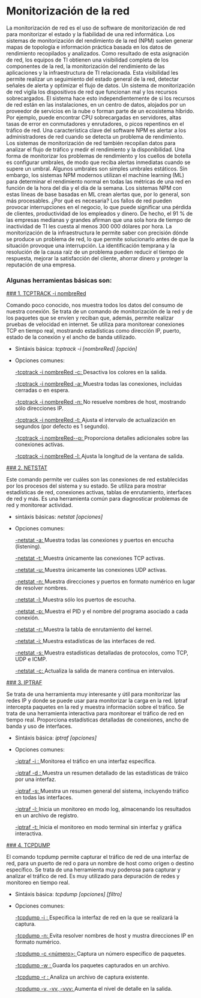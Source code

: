 # Monitorización de la red
La monitorización de red es el uso de software de monitorización de red para monitorizar el estado y la fiabilidad de una red informática. Los sistemas de monitorización del rendimiento de la red (NPM) suelen generar mapas de topología e información práctica basada en los datos de rendimiento recopilados y analizados.
Como resultado de esta asignación de red, los equipos de TI obtienen una visibilidad completa de los componentes de la red, la monitorización del rendimiento de las aplicaciones y la infraestructura de TI relacionada. Esta visibilidad les permite realizar un seguimiento del estado general de la red, detectar señales de alerta y optimizar el flujo de datos.
Un sistema de monitorización de red vigila los dispositivos de red que funcionan mal y los recursos sobrecargados. El sistema hace esto independientemente de si los recursos de red están en las instalaciones, en un centro de datos, alojados por un proveedor de servicios en la nube o forman parte de un ecosistema híbrido. Por ejemplo, puede encontrar CPU sobrecargadas en servidores, altas tasas de error en conmutadores y enrutadores, o picos repentinos en el tráfico de red. Una característica clave del software NPM es alertar a los administradores de red cuando se detecta un problema de rendimiento.           
Los sistemas de monitorización de red también recopilan datos para analizar el flujo de tráfico y medir el rendimiento y la disponibilidad. Una forma de monitorizar los problemas de rendimiento y los cuellos de botella es configurar umbrales, de modo que reciba alertas inmediatas cuando se supere un umbral. Algunos umbrales son simples umbrales estáticos. Sin embargo, los sistemas NPM modernos utilizan el machine learning (ML) para determinar el rendimiento normal en todas las métricas de una red en función de la hora del día y el día de la semana. Los sistemas NPM con estas líneas de base basadas en ML crean alertas que, por lo general, son más procesables.
¿Por qué es necesaria?
Los fallos de red pueden provocar interrupciones en el negocio, lo que puede significar una pérdida de clientes, productividad de los empleados y dinero. De hecho, el 91 % de las empresas medianas y grandes afirman que una sola hora de tiempo de inactividad de TI les cuesta al menos 300 000 dólares por hora.
La monitorización de la infraestructura le permite saber con precisión dónde se produce un problema de red, lo que permite solucionarlo antes de que la situación provoque una interrupción. La identificación temprana y la resolución de la causa raíz de un problema pueden reducir el tiempo de respuesta, mejorar la satisfacción del cliente, ahorrar dinero y proteger la reputación de una empresa.

### Algunas herramientas básicas son:

[### 1. TCPTRACK -i nombreRed]()

Comando poco conocido, nos muestra todos los datos del consumo de nuestra conexión. Se trata de un comando de monitorización de la red y de los paquetes que se envíen y reciban que, además, permite realizar pruebas de velocidad en internet. Se utiliza para monitorear conexiones TCP en tiempo real, mostrando estadísticas como dirección IP, puerto, estado de la conexión y el ancho de banda utilizado.

  - Sintáxis básica: *tcptrack -i [nombreRed] [opción]*
  - Opciones comunes:
    
      [-tcptrack -i nombreRed -c: ]() Desactiva los colores en la salida.
        
      [-tcptrack -i nombreRed -a: ]() Muestra todas las conexiones, incluidas cerradas o en espera.
        
      [-tcptrack -i nombreRed -n: ]() No resuelve nombres de host, mostrando sólo direcciones IP.
        
      [-tcptrack -i nombreRed -t: ]() Ajusta el intervalo de actualización en segundos (por defecto es 1 segundo).
        
      [-tcptrack -i nombreRed--p: ]() Proporciona detalles adicionales sobre las conexiones activas.
        
      [-tcptrack -i nombreRed -l: ]() Ajusta la longitud de la ventana de salida.

[### 2. NETSTAT](https://github.com/user-attachments/assets/debfb1dd-0da0-4201-8448-35f49b9347f0)

Este comando permite ver cuáles son las conexiones de red establecidas por los procesos del sistema y su estado. Se utiliza para mostrar estadísticas de red, conexiones activas, tablas de enrutamiento, interfaces de red y más. Es una herramienta común para diagnosticar problemas de red y monitorear actividad.

  - sintáxis básicas: *netstat [opciones]*
  - Opciones comunes:
    
      [-netstat -a: ](https://github.com/user-attachments/assets/5edaf04f-51a6-4f3f-8ffc-fd77b0309b5f) Muestra todas las conexiones y puertos en encucha (listening).
        
      [-netstat -t: ](https://github.com/user-attachments/assets/c8c76203-45fc-44d7-a98b-4da882a8c585) Muestra únicamente las conexiones TCP activas.
        
      [-netstat -u: ](https://github.com/user-attachments/assets/bd82339f-a4b2-4a6b-9b6d-1e015b05a9a6) Muestra únicamente las conexiones UDP activas.
        
      [-netstat -n: ](https://github.com/user-attachments/assets/05bb5622-eacb-4a69-8b24-7a75a9f3dff7) Muestra direcciones y puertos en formato numérico en lugar de resolver nombres.
        
      [-netstat -l: ](https://github.com/user-attachments/assets/7b710c13-c382-4dc3-a81a-752d3458ed42) Muestra sólo los puertos de escucha.
        
      [-netstat -p: ](https://github.com/user-attachments/assets/5b5c4e86-f407-48bf-9f65-a5ff66736d22) Muestra el PID y el nombre del programa asociado a cada conexión.
        
      [-netstat -r: ](https://github.com/user-attachments/assets/15ef214e-434e-4bfc-a377-9b6108e0895c) Muestra la tabla de enrutamiento del kernel.
        
      [-netstat -i: ](https://github.com/user-attachments/assets/963d2499-a609-4c16-a27b-1c7fccf32b3b) Muestra estadísticas de las interfaces de red.
        
      [-netstat -s: ](https://github.com/user-attachments/assets/d766ee4a-07dc-4d78-8202-5e8ddcd794c0) Muestra estadísticas detalladas de protocolos, como TCP, UDP e ICMP.
        
      [-netstat -c: ](https://github.com/user-attachments/assets/eeb83549-15d3-4fa5-8636-46bc666c0884) Actualiza la salida de manera continua en intervalos.
        
[### 3. IPTRAF](https://github.com/user-attachments/assets/f7d04140-4d67-4bb9-a1d7-9da40fd44167)

Se trata de una herramienta muy interesante y útil para monitorizar las redes IP y donde se puede usar para monitorizar la carga en la red. Iptraf intercepta paquetes en la red y muestra información sobre el tráfico. Se trata de una herramienta interactiva para monitorear el tráfico de red en tiempo real. Proporciona estadísticas detalladas de conexiones, ancho de banda y uso de interfaces.
  - Sintáxis básica: *iptraf [opciones]*
  - Opciones comunes:
    
      [-iptraf -i <interfaz>: ](https://github.com/user-attachments/assets/0f15a519-788d-4dc0-9dd9-731acbce981b) Monitorea el tráfico en una interfaz específica.
        
      [-iptraf -d <interfaz>: ]() Muestra un resumen detallado de las estadísticas de tráico por una interfaz.
        
      [-iptraf -s: ]() Muestra un resumen general del sistema, incluyendo tráfico en todas las interfaces.
        
      [-iptraf -l: ]() Inicia un monitoreo en modo log, almacenando los resultados en un archivo de registro.
        
      [-iptraf -t: ]() Inicia el monitoreo en modo terminal sin interfaz y gráfica interactiva.

[### 4. TCPDUMP]()

El comando tcpdump permite capturar el tráfico de red de una interfaz de red, para un puerto de red o para un nombre de host como origen o destino específico. Se trata de una herramienta muy poderosa para capturar y analizar el tráfico de red. Es muy utilizado para depuración de redes y monitoreo en tiempo real.

  - Sintáxis básica: *tcpdump [opciones] [filtro]*
  - Opciones comunes:
    
      [-tcpdump -i <interfaz>: ]() Especifica la interfaz de red en la que se realizará la captura.
        
      [-tcpdump -n: ]() Evita resolver nombres de host y mustra direcciones IP en formato numérico.
        
      [-tcpdump -c <número>: ]() Captura un número específico de paquetes.
        
      [-tcpdump -w <archivo>: ]() Guarda los paquetes capturados en un archivo.
        
      [-tcpdump -r <archivo>: ]() Analiza un archivo de captura existente.
        
      [-tcpdump -v, -vv, -vvv: ]() Aumenta el nivel de detalle en la salida.
